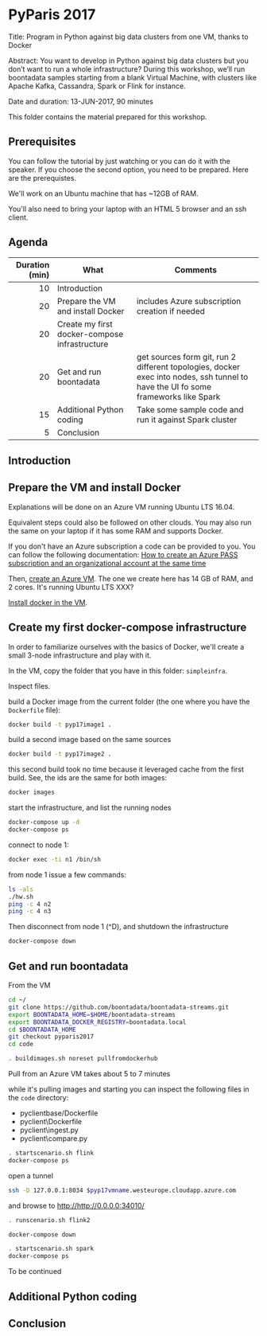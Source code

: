 # PyParis 2017

Title: Program in Python against big data clusters from one VM, thanks to Docker

Abstract: You want to develop in Python against big data clusters but you don’t want to run a whole infrastructure? During this workshop, we’ll run boontadata samples starting from a blank Virtual Machine, with clusters like Apache Kafka, Cassandra, Spark or Flink for instance. 

Date and duration: 13-JUN-2017, 90 minutes

This folder contains the material prepared for this workshop. 

## Prerequisites

You can follow the tutorial by just watching or you can do it with the speaker. 
If you choose the second option, you need to be prepared. Here are the prerequistes.

We'll work on an Ubuntu machine that has ~12GB of RAM. 

You'll also need to bring your laptop with an HTML 5 browser and an ssh client. 


## Agenda

Duration (min) | What | Comments
--------------:|------|----------
10 | Introduction |
20 | Prepare the VM and install Docker | includes Azure subscription creation if needed
20 | Create my first docker-compose infrastructure | 
20 | Get and run boontadata | get sources form git, run 2 different topologies, docker exec into nodes, ssh tunnel to have the UI fo some frameworks like Spark
15 | Additional Python coding | Take some sample code and run it against Spark cluster
5 | Conclusion

## Introduction

## Prepare the VM and install Docker

Explanations will be done on an Azure VM running Ubuntu LTS 16.04. 

Equivalent steps could also be followed on other clouds. You may also run the same on your laptop if it has some RAM and supports Docker. 

If you don't have an Azure subscription a code can be provided to you. You can follow the following documentation: [
How to create an Azure PASS subscription and an organizational account at the same time](https://github.com/DXFrance/data-hackathon/blob/master/doc/AzurePASSorg.md)

Then, [create an Azure VM](createAzureVM.md). The one we create here has 14 GB of RAM, and 2 cores. It's running Ubuntu LTS XXX?

[Install docker in the VM](installDocker.md). 

## Create my first docker-compose infrastructure

In order to familiarize ourselves with the basics of Docker, we'll create a small 3-node infrastructure and play with it.

In the VM, copy the folder that you have in this folder: `simpleinfra`.

Inspect files.

build a Docker image from the current folder (the one where you have the `Dockerfile` file):

```bash
docker build -t pyp17image1 .
```

build a second image based on the same sources
```bash
docker build -t pyp17image2 .
```

this second build took no time because it leveraged cache from the first build. See, the ids are the same for both images:
```bash
docker images
```

start the infrastructure, and list the running nodes

```bash
docker-compose up -d
docker-compose ps
```

connect to node 1: 
```bash
docker exec -ti n1 /bin/sh
```

from node 1 issue a few commands:
```bash
ls -als
./hw.sh
ping -c 4 n2
ping -c 4 n3
```

Then disconnect from node 1 (^D), and shutdown the infrastructure

```bash
docker-compose down
```

## Get and run boontadata

From the VM

```bash
cd ~/
git clone https://github.com/boontadata/boontadata-streams.git
export BOONTADATA_HOME=$HOME/boontadata-streams
export BOONTADATA_DOCKER_REGISTRY=boontadata.local
cd $BOONTADATA_HOME
git checkout pyparis2017
cd code
```

```bash
. buildimages.sh noreset pullfromdockerhub
```

Pull from an Azure VM takes about 5 to 7 minutes

while it's pulling images and starting you can inspect the following files in the `code` directory: 
- pyclientbase/Dockerfile
- pyclient\Dockerfile
- pyclient\ingest.py
- pyclient\compare.py

```bash
. startscenario.sh flink
docker-compose ps
```

open a tunnel 
```bash
ssh -D 127.0.0.1:8034 $pyp17vmname.westeurope.cloudapp.azure.com
```

and browse to <http://http://0.0.0.0:34010/>

```bash
. runscenario.sh flink2
```

```bash
docker-compose down
```

```bash
. startscenario.sh spark
docker-compose ps
```

To be continued

## Additional Python coding

## Conclusion
